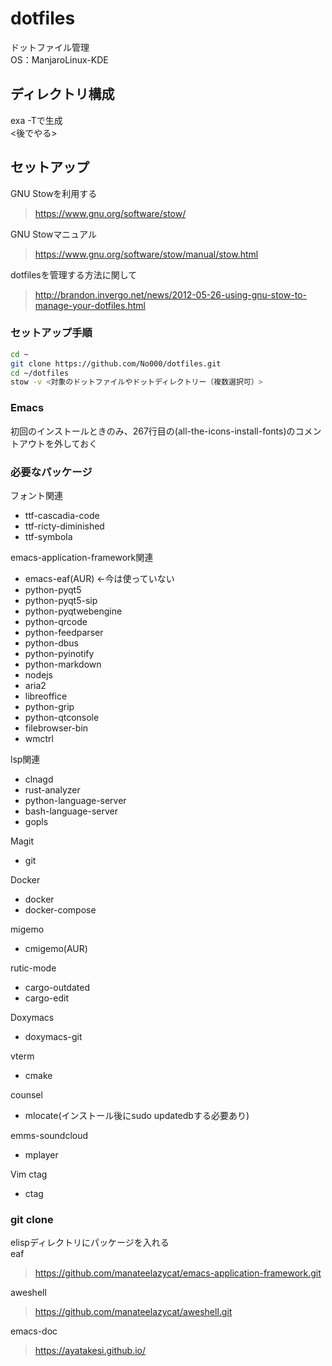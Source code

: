 # dotfiles  
ドットファイル管理  
OS：ManjaroLinux-KDE

## ディレクトリ構成  
exa -Tで生成  
<後でやる>

## セットアップ
GNU Stowを利用する
> https://www.gnu.org/software/stow/

GNU Stowマニュアル
> https://www.gnu.org/software/stow/manual/stow.html

dotfilesを管理する方法に関して
> http://brandon.invergo.net/news/2012-05-26-using-gnu-stow-to-manage-your-dotfiles.html

### セットアップ手順
```bash
cd ~
git clone https://github.com/No000/dotfiles.git
cd ~/dotfiles
stow -v <対象のドットファイルやドットディレクトリー（複数選択可）>
```

### Emacs  
初回のインストールときのみ、267行目の(all-the-icons-install-fonts)のコメントアウトを外しておく

### 必要なパッケージ
フォント関連  
- ttf-cascadia-code  
- ttf-ricty-diminished  
- ttf-symbola

emacs-application-framework関連  
- emacs-eaf(AUR) <-今は使っていない   
- python-pyqt5  
- python-pyqt5-sip  
- python-pyqtwebengine  
- python-qrcode  
- python-feedparser  
- python-dbus  
- python-pyinotify  
- python-markdown  
- nodejs  
- aria2  
- libreoffice  
- python-grip  
- python-qtconsole  
- filebrowser-bin  
- wmctrl  

lsp関連  
- clnagd  
- rust-analyzer  
- python-language-server  
- bash-language-server
- gopls

Magit  
- git  

Docker  
- docker  
- docker-compose  

migemo  
- cmigemo(AUR)  

rutic-mode  
- cargo-outdated
- cargo-edit

Doxymacs  
- doxymacs-git  

vterm  
- cmake  

counsel
- mlocate(インストール後にsudo updatedbする必要あり)

emms-soundcloud
- mplayer

Vim 
ctag  
- ctag  

### git clone  

elispディレクトリにパッケージを入れる  
eaf  
> https://github.com/manateelazycat/emacs-application-framework.git

aweshell  
> https://github.com/manateelazycat/aweshell.git  

emacs-doc
> https://ayatakesi.github.io/  
